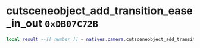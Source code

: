 # cutsceneobject_add_transition_ease_in_out `0xDB07C72B`

```lua
local result --[[ number ]] = natives.camera.cutsceneobject_add_transition_ease_in_out(_unk0 --[[ number ]], _unk1 --[[ number ]], _unk2 --[[ number ]], _unk3 --[[ number ]], _unk4 --[[ number ]], _unk5 --[[ number ]])
```